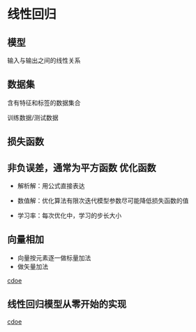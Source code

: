 线性回归
========

模型
--------

输入与输出之间的线性关系

数据集
------

含有特征和标签的数据集合

训练数据/测试数据

损失函数
-------
非负误差，通常为平方函数
优化函数
------

* 解析解：用公式直接表达

* 数值解：优化算法有限次迭代模型参数尽可能降低损失函数的值

* 学习率：每次优化中，学习的步长大小

向量相加
-------

* 向量按元素逐一做标量加法
* 做矢量加法

[cdoe](/code/向量相加.py)


线性回归模型从零开始的实现
--------------------------
[cdoe](/code/线性回归模型从零开始的实现.py)

    
